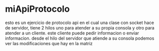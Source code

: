 # miApiProtocolo
 esto es un ejercicio de protocolo api en el cual una clase con socket hace de servidor, tiene 2 hilos uno para atender a su propia consola y otro para atender a un cliente. este cliente puede pedir informacion o enviar informacion. 
 desde el hilo del servidor que atiende a su consola podemos ver las modificaciones que hay en la matriz 
